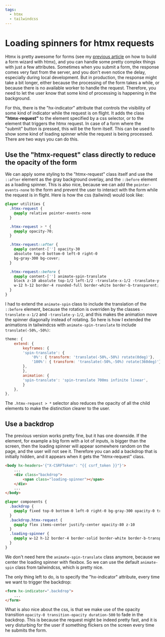 ```yaml
---
tags:
  - htmx
  - tailwindcss
---
```


# Loading spinners for htmx requests

Htmx is pretty awesome for forms (see my [previous article](/TIL/2023-09-06-multi-step-form-with-django-and-htmx) on how to build a form wizard with htmx), and you can handle some pretty complex things with just a few attributes.
Sometimes when you submit a form, the response comes very fast from the server, and you don't even notice the delay, especially during local development.
But in production, the response might take a bit longer, either because the processing of the form takes a while, or because there is no available worker to handle the request.
Therefore, you need to let the user know that some kind of processing is happening in the background.

For this, there is the "hx-indicator" attribute that controls the visibility of some kind of indicator while the request is on flight.
It adds the class **"htmx-request"** to the element specified by a css selector, or to the element that triggers the htmx request.
In case of a form where the "submit" button is pressed, this will be the form itself.
This can be used to show some kind of loading spinner while the request is being processed.
There are two ways you can do this.

## Use the "htmx-request" class directly to reduce the opacity of the form

We can apply some styling to the "htmx-request" class itself and use the `::after` element as the gray background overlay, and the `::before` element as a loading spinner.
This is also nice, because we can add the `pointer-events-none` to the form and prevent the user to interact with the form while the request is in flight.
Here is how the css (tailwind) would look like:

```css
@layer utilities {
  .htmx-request {
    @apply relative pointer-events-none
  }

  .htmx-request > * {
    @apply opacity-70;
  }

  .htmx-request::after {
    @apply content-[''] opacity-30
    absolute top-0 bottom-0 left-0 right-0
    bg-gray-300 bg-cover;
  }

  .htmx-request::before {
    @apply content-[''] animate-spin-translate
    block z-10 absolute top-1/2 left-1/2 -translate-x-1/2 -translate-y-1/2
    w-12 h-12 border-4 rounded-full border-white border-b-transparent;
  }
}
```

I had to extend the `animate-spin` class to include the translation of the `::before` element, because the rotation is overriden by the classes `-translate-x-1/2` and `-translate-y-1/2`, and this makes the animation move the spinner diagonally instead of rotating.
So here is how I extended the animations in tailwindcss with `animate-spin-translate` to include `translate(-50%,-50%)`:

```javascript
theme: {
    extend: {
        keyframes: {
        'spin-translate': {
            '0%': { transform: 'translate(-50%,-50%) rotate(0deg)'},
            '100%': { transform: 'translate(-50%,-50%) rotate(360deg)'}
        },
        },
        animation: {
        'spin-translate': 'spin-translate 700ms infinite linear',
        }
    },
},
```

The `.htmx-request > *` selector also reduces the opacity of all the child elements to make the distinction clearer to the user.



## Use a backdrop


The previous version works pretty fine, but it has one downside.
If the element, for example a big form with a lot of inputs, is bigger than the screen, then the loading spinner will appear somewhere random on the page, and the user will not see it.
Therefore you can add a backdrop that is initially hidden, and it appears when it gets the "htmx-request" class.

```html
<body hx-headers='{"X-CSRFToken": "{{ csrf_token }}"}'>
    ...
    <div class="backdrop">
        <span class="loading-spinner"></span>
    </div>
    ...
</body>
```

```css
@layer components {
  .backdrop {
    @apply fixed top-0 bottom-0 left-0 right-0 bg-gray-300 opacity-0 transition-opacity duration-500 -z-10
  }
  .backdrop.htmx-request {
    @apply flex items-center justify-center opacity-80 z-10
  }
  .loading-spinner {
    @apply w-12 h-12 border-4 border-solid border-white border-b-transparent rounded-full animate-spin block
  }
}
```

We don't need here the `animate-spin-translate` class anymore, because we center the loading spinner with flexbox.
So we can use the default `animate-spin` class from tailwindcss, which is pretty nice.

The only thing left to do, is to specify the "hx-indicator" attribute, every time we want to trigger the backdrop:

```html
<form hx-indicator=".backdrop">
    ...
</form>
```

What is also nice about the css, is that we make use of the opacity transition `opacity-0 transition-opacity duration-500` to fade in the backdrop.
This is because the request might be indeed pretty fast, and it is very disturbing for the user if something flickers on the screen every time he submits the form.
